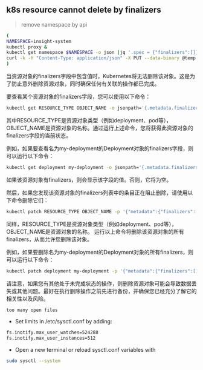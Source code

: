 ## k8s resource cannot delete by finalizers

> remove namespace by api

```bash
(
NAMESPACE=insight-system
kubectl proxy &
kubectl get namespace $NAMESPACE -o json |jq '.spec = {"finalizers":[]}' >temp.json
curl -k -H "Content-Type: application/json" -X PUT --data-binary @temp.json 127.0.0.1:8001/api/v1/namespaces/$NAMESPACE/finalize
)
```

当资源对象的finalizers字段中包含值时，Kubernetes将无法删除该对象。这是为了防止意外删除资源对象，同时确保任何有关联的操作都已完成。

要查看某个资源对象的finalizers字段，您可以使用以下命令：

```bash
kubectl get RESOURCE_TYPE OBJECT_NAME -o jsonpath='{.metadata.finalizers}'
```

其中RESOURCE_TYPE是资源对象类型（例如deployment、pod等），OBJECT_NAME是资源对象的名称。通过运行上述命令，您将获得此资源对象的finalizers字段的当前状态。

例如，如果要查看名为my-deployment的Deployment对象的finalizers字段，则可以运行以下命令：

```bash
kubectl get deployment my-deployment -o jsonpath='{.metadata.finalizers}'
```

如果该资源对象有finalizers，则会显示该字段的值。否则，它将为空。

然后，如果您发现该资源对象的finalizers列表中的条目正在阻止删除，请使用以下命令删除它们：

```bash
kubectl patch RESOURCE_TYPE OBJECT_NAME -p '{"metadata":{"finalizers":[]}}' --type=merge
```

同样，RESOURCE_TYPE是资源对象类型（例如deployment、pod等），OBJECT_NAME是资源对象的名称。 运行以上命令将删除该资源对象的所有finalizers，从而允许您删除该对象。

例如，如果要删除名为my-deployment的Deployment对象的所有finalizers，则可以运行以下命令：

```bash
kubectl patch deployment my-deployment -p '{"metadata":{"finalizers":[]}}' --type=merge
```

请注意，如果您有其他处于未完成状态的操作，则删除资源对象可能会导致数据丢失或其他问题。最好在执行删除操作之前先进行备份，并确保您已经充分了解它的相关性以及风险。


```bash
too many open files
```

- Set limits in /etc/sysctl.conf by adding:

```bash
fs.inotify.max_user_watches=524288
fs.inotify.max_user_instances=512
```

- Open a new terminal or reload sysctl.conf variables with

```bash
sudo sysctl --system
```